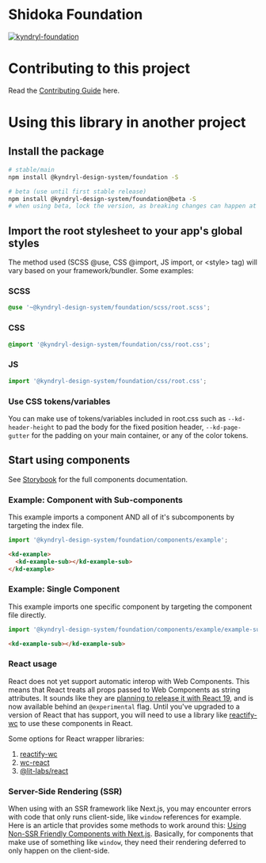 # Shidoka Foundation

[![kyndryl-foundation](https://github.com/kyndryl-design-system/foundation/actions/workflows/actions.yml/badge.svg)](https://github.com/kyndryl-design-system/foundation/actions/workflows/actions.yml)

# Contributing to this project

Read the [Contributing Guide](https://github.com/kyndryl-design-system/foundation/blob/beta/CONTRIBUTING.md) here.

# Using this library in another project

## Install the package

<!-- Note: This will not work until you have configured the enterprise package registry following the instructions above. -->

```bash
# stable/main
npm install @kyndryl-design-system/foundation -S

# beta (use until first stable release)
npm install @kyndryl-design-system/foundation@beta -S
# when using beta, lock the version, as breaking changes can happen at any time
```

## Import the root stylesheet to your app's global styles

The method used (SCSS @use, CSS @import, JS import, or &lt;style&gt; tag) will vary based on your framework/bundler. Some examples:

### SCSS

```css
@use '~@kyndryl-design-system/foundation/scss/root.scss';
```

### CSS

```css
@import '@kyndryl-design-system/foundation/css/root.css';
```

### JS

```js
import '@kyndryl-design-system/foundation/css/root.css';
```

### Use CSS tokens/variables

You can make use of tokens/variables included in root.css such as `--kd-header-height` to pad the body for the fixed position header, `--kd-page-gutter` for the padding on your main container, or any of the color tokens.

## Start using components

See [Storybook](https://kyndryl-design-system.github.io/foundation/) for the full components documentation.

### Example: Component with Sub-components

This example imports a component AND all of it's subcomponents by targeting the index file.

```js
import '@kyndryl-design-system/foundation/components/example';
```

```html
<kd-example>
  <kd-example-sub></kd-example-sub>
</kd-example>
```

### Example: Single Component

This example imports one specific component by targeting the component file directly.

```js
import '@kyndryl-design-system/foundation/components/example/example-sub';
```

```html
<kd-example-sub></kd-example-sub>
```

### React usage

React does not yet support automatic interop with Web Components. This means that React treats all props passed to Web Components as string attributes. It sounds like they are [planning to release it with React 19](https://github.com/facebook/react/issues/11347#issuecomment-988970952), and is now available behind an `@experimental` flag. Until you've upgraded to a version of React that has support, you will need to use a library like [reactify-wc](https://www.npmjs.com/package/reactify-wc) to use these components in React.

Some options for React wrapper libraries:

1. [reactify-wc](https://www.npmjs.com/package/reactify-wc)
2. [wc-react](https://www.npmjs.com/package/wc-react)
3. [@lit-labs/react](https://www.npmjs.com/package/@lit-labs/react)

### Server-Side Rendering (SSR)

When using with an SSR framework like Next.js, you may encounter errors with code that only runs client-side, like `window` references for example. Here is an article that provides some methods to work around this: [Using Non-SSR Friendly Components with Next.js](https://blog.bitsrc.io/using-non-ssr-friendly-components-with-next-js-916f38e8992c). Basically, for components that make use of something like `window`, they need their rendering deferred to only happen on the client-side.
